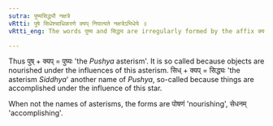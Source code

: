 ```yaml
---
sutra: पुष्यसिद्ध्यौ नक्षत्रे
vRtti: पुषे सिधेश्चाधिकरणे क्यप् निपात्यते नक्षत्रेऽभिधेये ॥
vRtti_eng: The words पुष्य and सिद्ध्य are irregularly formed by the affix क्यप्, when used as names of asterisms.

---
```

Thus पुष् + क्यप् = पुष्यः 'the _Pushya_ asterism'. It is so called because objects are nourished under the influences of this asterism. सिध् + क्यप् = सिद्ध्यः 'the asterism _Siddhya_' another name of _Pushya_, so-called because things are accomplished under the influence of this star.

When not the names of asterisms, the forms are पोषणं 'nourishing', सेधनम् 'accomplishing'.